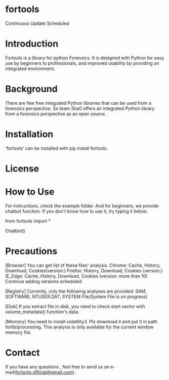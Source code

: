 # fortools
Continuous Update Scheduled

# Introduction
Fortools is a library for python Forensics. It is designed with Python for easy use by beginners to professionals, and improved usability by providing an integrated environment.

# Background
There are few free integrated Python libraries that can be used from a forensics perspective. So team 5ha0 offers an integrated Python library from a forensics perspective as an open source.

# Installation
'fortools' can be installed with pip install fortools.

# License 

# How to Use
For instructions, check the example folder.
And for beginners, we provide chatbot function. If you don't know how to use it, try typing it below.

from fortools import *

Chatbot()

# Precautions
[Browser]
You can get list of these files' analysis.
Chrome: Cache, History, Download, Cookies(version:)
Firefox: History, Download, Cookies (version:)
IE_Edge: Cache, History, Download, Cookies (version: more than 10)
Continue adding versions scheduled

[Registry]
Currently, only the following analyses are provided: SAM, SOFTWARE, NTUSER.DAT, SYSTEM File(System File is on progress)

[Disk]
If you extract file in disk, you need to check start sector with volume_metadata() function's data.

[Memory]
You need to install volatility3. Plz download it and put it in path forlib/processing. This analysis is only available for the current window memory file.

# Contact
If you have any questions , feel free to send us an e-mail(fortools.official@gmail.com).
